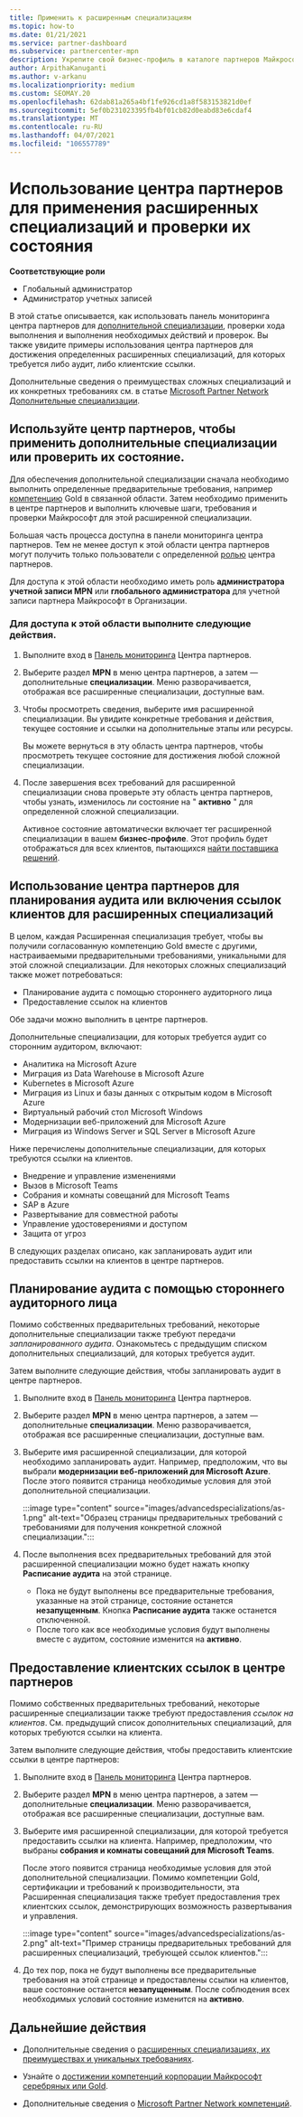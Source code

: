 ```yaml
---
title: Применить к расширенным специализациям
ms.topic: how-to
ms.date: 01/21/2021
ms.service: partner-dashboard
ms.subservice: partnercenter-mpn
description: Укрепите свой бизнес-профиль в каталоге партнеров Майкрософт. Узнайте, как использовать центр партнеров для применения и получения расширенных специализаций.
author: ArpithaKanuganti
ms.author: v-arkanu
ms.localizationpriority: medium
ms.custom: SEOMAY.20
ms.openlocfilehash: 62dab81a265a4bf1fe926cd1a8f583153821d0ef
ms.sourcegitcommit: 5ef0b231023395fb4bf01cb82d0eabd83e6cdaf4
ms.translationtype: MT
ms.contentlocale: ru-RU
ms.lasthandoff: 04/07/2021
ms.locfileid: "106557789"
---
```

# <a name="use-partner-center-to-apply-for-advanced-specializations-and-check-their-status"></a>Использование центра партнеров для применения расширенных специализаций и проверки их состояния

**Соответствующие роли**

- Глобальный администратор
- Администратор учетных записей

В этой статье описывается, как использовать панель мониторинга центра партнеров для [дополнительной специализации](advanced-specializations.md), проверки хода выполнения и выполнения необходимых действий и проверок. Вы также увидите примеры использования центра партнеров для достижения определенных расширенных специализаций, для которых требуется либо аудит, либо клиентские ссылки.

Дополнительные сведения о преимуществах сложных специализаций и их конкретных требованиях см. в статье [Microsoft Partner Network Дополнительные специализации](https://partner.microsoft.com/membership/advanced-specialization).

## <a name="use-partner-center-to-apply-for-advanced-specializations-or-check-their-status"></a>Используйте центр партнеров, чтобы применить дополнительные специализации или проверить их состояние.

Для обеспечения дополнительной специализации сначала необходимо выполнить определенные предварительные требования, например [компетенцию](https://partner.microsoft.com/membership/competencies) Gold в связанной области. Затем необходимо применить в центре партнеров и выполнить ключевые шаги, требования и проверки Майкрософт для этой расширенной специализации.

Большая часть процесса доступна в панели мониторинга центра партнеров. Тем не менее доступ к этой области центра партнеров могут получить только пользователи с определенной [ролью](permissions-overview.md) центра партнеров.

Для доступа к этой области необходимо иметь роль **администратора учетной записи MPN** или **глобального администратора** для учетной записи партнера Майкрософт в Организации.

### <a name="follow-these-steps-to-access-this-area"></a>Для доступа к этой области выполните следующие действия.

1. Выполните вход в [Панель мониторинга](https://partner.microsoft.com/dashboard/home) Центра партнеров.

2. Выберите раздел **MPN** в меню центра партнеров, а затем — дополнительные **специализации**. Меню разворачивается, отображая все расширенные специализации, доступные вам.

3. Чтобы просмотреть сведения, выберите имя расширенной специализации. Вы увидите конкретные требования и действия, текущее состояние и ссылки на дополнительные этапы или ресурсы.

   Вы можете вернуться в эту область центра партнеров, чтобы просмотреть текущее состояние для достижения любой сложной специализации.

4. После завершения всех требований для расширенной специализации снова проверьте эту область центра партнеров, чтобы узнать, изменилось ли состояние на " **активно** " для определенной сложной специализации.

   Активное состояние автоматически включает тег расширенной специализации в вашем **бизнес-профиле**. Этот профиль будет отображаться для всех клиентов, пытающихся [найти поставщика решений](https://www.microsoft.com/solution-providers/home).

## <a name="use-partner-center-to-schedule-an-audit-or-include-customer-references-for-advanced-specializations"></a>Использование центра партнеров для планирования аудита или включения ссылок клиентов для расширенных специализаций

В целом, каждая Расширенная специализация требует, чтобы вы получили согласованную компетенцию Gold вместе с другими, настраиваемыми предварительными требованиями, уникальными для этой сложной специализации. Для некоторых сложных специализаций также может потребоваться:

- Планирование аудита с помощью стороннего аудиторного лица
- Предоставление ссылок на клиентов

Обе задачи можно выполнить в центре партнеров.

Дополнительные специализации, для которых требуется аудит со сторонним аудитором, включают:

- Аналитика на Microsoft Azure
- Миграция из Data Warehouse в Microsoft Azure
- Kubernetes в Microsoft Azure
- Миграция из Linux и базы данных с открытым кодом в Microsoft Azure
- Виртуальный рабочий стол Microsoft Windows
- Модернизации веб-приложений для Microsoft Azure
- Миграция из Windows Server и SQL Server в Microsoft Azure

Ниже перечислены дополнительные специализации, для которых требуются ссылки на клиентов.

- Внедрение и управление изменениями
- Вызов в Microsoft Teams
- Собрания и комнаты совещаний для Microsoft Teams
- SAP в Azure
- Развертывание для совместной работы
- Управление удостоверениями и доступом
- Защита от угроз

В следующих разделах описано, как запланировать аудит или предоставить ссылки на клиентов в центре партнеров.

## <a name="schedule-an-audit-with-a-third-party-auditor"></a>Планирование аудита с помощью стороннего аудиторного лица

Помимо собственных предварительных требований, некоторые дополнительные специализации также требуют передачи *запланированного аудита*. Ознакомьтесь с предыдущим списком дополнительных специализаций, для которых требуется аудит.

Затем выполните следующие действия, чтобы запланировать аудит в центре партнеров.

1. Выполните вход в [Панель мониторинга](https://partner.microsoft.com/dashboard/home) Центра партнеров.

2. Выберите раздел **MPN** в меню центра партнеров, а затем — дополнительные **специализации**. Меню разворачивается, отображая все расширенные специализации, доступные вам.

3. Выберите имя расширенной специализации, для которой необходимо запланировать аудит. Например, предположим, что вы выбрали **модернизации веб-приложений для Microsoft Azure**. После этого появится страница необходимые условия для этой дополнительной специализации.

   :::image type="content" source="images/advancedspecializations/as-1.png" alt-text="Образец страницы предварительных требований с требованиями для получения конкретной сложной специализации.":::

4. После выполнения всех предварительных требований для этой расширенной специализации можно будет нажать кнопку **Расписание аудита** на этой странице.

   - Пока не будут выполнены все предварительные требования, указанные на этой странице, состояние останется **незапущенным**. Кнопка **Расписание аудита** также останется отключенной. 
   - После того как все необходимые условия будут выполнены вместе с аудитом, состояние изменится на **активно**.

## <a name="provide-customer-references-in-partner-center"></a>Предоставление клиентских ссылок в центре партнеров

Помимо собственных предварительных требований, некоторые расширенные специализации также требуют предоставления *ссылок на клиентов*. См. предыдущий список дополнительных специализаций, для которых требуются ссылки на клиента.

Затем выполните следующие действия, чтобы предоставить клиентские ссылки в центре партнеров:

1. Выполните вход в [Панель мониторинга](https://partner.microsoft.com/dashboard/home) Центра партнеров.

2. Выберите раздел **MPN** в меню центра партнеров, а затем — дополнительные **специализации**. Меню разворачивается, отображая все расширенные специализации, доступные вам.

3. Выберите имя расширенной специализации, для которой требуется предоставить ссылки на клиента. Например, предположим, что выбраны **собрания и комнаты совещаний для Microsoft Teams**.

   После этого появится страница необходимые условия для этой дополнительной специализации. Помимо компетенции Gold, сертификации и требований к производительности, эта Расширенная специализация также требует предоставления трех клиентских ссылок, демонстрирующих возможность развертывания и управления.

   :::image type="content" source="images/advancedspecializations/as-2.png" alt-text="Пример страницы предварительных требований для расширенных специализаций, требующей ссылок клиентов.":::

4. До тех пор, пока не будут выполнены все предварительные требования на этой странице и предоставлены ссылки на клиентов, ваше состояние останется **незапущенным**. После соблюдения всех необходимых условий состояние изменится на **активно**.

## <a name="next-steps"></a>Дальнейшие действия

- Дополнительные сведения о [расширенных специализациях, их преимуществах и уникальных требованиях](https://partner.microsoft.com/membership/advanced-specialization).

- Узнайте о [достижении компетенций корпорации Майкрософт серебряных или Gold](learn-about-competencies.md).

- Дополнительные сведения о [Microsoft Partner Network компетенций](https://partner.microsoft.com/membership/competencies).
